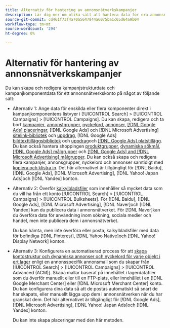 ```yaml
---
title: Alternativ för hantering av annonsnätverkskampanjer
description: Lär dig mer om olika sätt att hantera data för era annonsnätverkskampanjer.
source-git-commit: cd461f73f4a70a5647844a6075ba1c65d64a9b04
workflow-type: tm+mt
source-wordcount: '294'
ht-degree: 0%

---
```


# Alternativ för hantering av annonsnätverkskampanjer

Du kan skapa och redigera kampanjstrukturdata och kampanjkomponentdata för ett annonsnätverkskonto på något av följande sätt:

* Alternativ 1: Ange data för enskilda eller flera komponenter direkt i kampanjkomponentens listvyer i [!UICONTROL Search] > [!UICONTROL Campaigns] > [!UICONTROL Campaigns]. Du kan skapa, redigera och ta bort [kampanjer](/help/search-social-commerce/campaign-management/campaigns/campaign-manage.md), [annonstgrupper](/help/search-social-commerce/campaign-management/campaigns/ad-group-manage.md), [nyckelord](/help/search-social-commerce/campaign-management/campaigns/keyword-manage.md), [annonser](/help/search-social-commerce/campaign-management/campaigns/ad-manage.md), [[!DNL Google Ads] placeringar](/help/search-social-commerce/campaign-management/campaigns/placement-manage.md), [!DNL Google Ads] och [!DNL Microsoft Advertising] [sitelink-bibliotek](/help/search-social-commerce/campaign-management/campaigns/sitelink-extension-manage.md) och [uppdrag](/help/search-social-commerce/campaign-management/campaigns/sitelink-extension-associate.md), [!DNL Google Ads] [bildtexttilläggsbibliotek](/help/search-social-commerce/campaign-management/campaigns/callout-extension-manage.md) och [uppdrag](/help/search-social-commerce/campaign-management/campaigns/callout-extension-associate.md)och [[!DNL Google Ads] platstillägg](/help/search-social-commerce/campaign-management/campaigns/location-extension-manage.md). Du kan också hantera shoppingen [produktgrupper](/help/search-social-commerce/campaign-management/campaigns/product-group-manage.md), [dynamiska sökmål](/help/search-social-commerce/campaign-management/campaigns/dynamic-search-target-manage.md), [[!DNL Google Ads] målgrupper](/help/search-social-commerce/campaign-management/campaigns/audience-about.md) och [[!DNL Google Ads] and [!DNL Microsoft Advertising] målgrupper](/help/search-social-commerce/campaign-management/campaigns/audience-targets-manage.md). Du kan också skapa och redigera flera kampanjer, annonsgrupper, nyckelord och annonser samtidigt med [kopiera och klistra in](/help/search-social-commerce/campaign-management/campaigns/copy-paste.md). Det här alternativet är tillgängligt för [!DNL Baidu], [!DNL Google Ads], [!DNL Microsoft Advertising], [!DNL Yahoo! Japan Ads]och [!DNL Yandex] konton.

* Alternativ 2: Överför [kalkylbladsfiler](/help/search-social-commerce/campaign-management/bulksheets/bulksheet-about.md) som innehåller så mycket data som du vill ha från ett konto [!UICONTROL Search] > [!UICONTROL Campaigns] > [!UICONTROL Bulksheets]. För [!DNL Baidu], [!DNL Google Ads], [!DNL Microsoft Advertising], [!DNL Naver]och [!DNL Yandex] kan du publicera data i annonsnätverket. För [!DNL Naver]kan du överföra data för användning inom sökning, sociala medier och handel, men inte publicera dem i annonsnätverket.

   Du kan hämta, men inte överföra eller posta, kalkylbladsfiler med data för befintliga [!DNL Pinterest], [!DNL Yahoo Native]och [!DNL Yahoo! Display Network] konton.

* Alternativ 3: Konfigurera en automatiserad process för att [skapa kontostruktur och dynamiska annonser och nyckelord för varje objekt i ert lager](/help/search-social-commerce/campaign-management/inventory-feeds/inventory-feeds-about.md) enligt en annonsspecifik annonsmall som du skapar från [!UICONTROL Search] > [!UICONTROL Campaigns] > [!UICONTROL  Advanced (ACM)]. Skapa mallar baserat på innehållet i lagerdatafiler som du överför manuellt eller till en FTP-plats, eller innehållet i en [!DNL Google Merchant Center] eller [!DNL Microsoft Merchant Center] konto. Du kan konfigurera dina data så att de postas automatiskt så snart de har skapats, eller manuellt lägga upp dem i annonsnätverken när du har granskat dem. Det här alternativet är tillgängligt för [!DNL Google Ads], [!DNL Microsoft Advertising], [!DNL Yahoo! Japan Ads]och [!DNL Yandex] konton.

   Du kan inte skapa placeringar med den här metoden.

